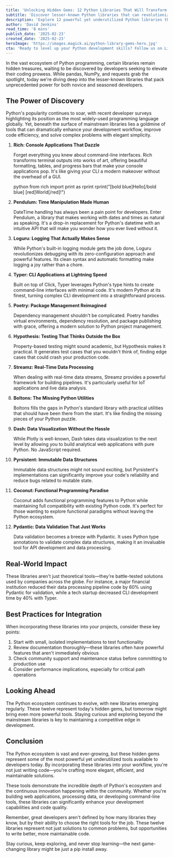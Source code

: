 ```yaml
---
title: 'Unlocking Hidden Gems: 12 Python Libraries That Will Transform Your Development Game'
subtitle: 'Discover lesser-known Python libraries that can revolutionize your coding workflow'
description: 'Explore 12 powerful yet underutilized Python libraries that can revolutionize your development workflow. From elegant console applications with Rich to intuitive datetime handling with Pendulum, these tools will enhance your coding capabilities and help you write better, more maintainable code.'
author: 'David Jenkins'
read_time: '8 mins'
publish_date: '2025-02-23'
created_date: '2025-02-23'
heroImage: 'https://images.magick.ai/python-library-gems-hero.jpg'
cta: 'Ready to level up your Python development skills? Follow us on LinkedIn for daily insights, tutorials, and updates on the latest Python libraries and development best practices!'
---
```


In the vast ecosystem of Python programming, certain libraries remain hidden treasures, waiting to be discovered by developers seeking to elevate their coding prowess. While pandas, NumPy, and requests grab the spotlight, today we're diving deep into the lesser-known libraries that pack unprecedented power for both novice and seasoned developers.

## The Power of Discovery

Python's popularity continues to soar, with recent developer surveys highlighting its position as the most widely-used programming language globally. Yet, beneath the surface of mainstream libraries lies a goldmine of tools that can dramatically enhance your development workflow, improve code efficiency, and solve complex problems with elegant simplicity.

1. **Rich: Console Applications That Dazzle**

   Forget everything you knew about command-line interfaces. Rich transforms terminal outputs into works of art, offering beautiful formatting, tables, and progress bars that make your console applications pop. It's like giving your CLI a modern makeover without the overhead of a GUI.

   python
   from rich import print as rprint
   rprint("[bold blue]Hello[/bold blue] [red]World[/red]!")
   

2. **Pendulum: Time Manipulation Made Human**

   DateTime handling has always been a pain point for developers. Enter Pendulum, a library that makes working with dates and times as natural as speaking. It's a drop-in replacement for Python's datetime with an intuitive API that will make you wonder how you ever lived without it.

3. **Loguru: Logging That Actually Makes Sense**

   While Python's built-in logging module gets the job done, Loguru revolutionizes debugging with its zero-configuration approach and powerful features. Its clean syntax and automatic formatting make logging a joy rather than a chore.

4. **Typer: CLI Applications at Lightning Speed**

   Built on top of Click, Typer leverages Python's type hints to create command-line interfaces with minimal code. It's modern Python at its finest, turning complex CLI development into a straightforward process.

5. **Poetry: Package Management Reimagined**

   Dependency management shouldn't be complicated. Poetry handles virtual environments, dependency resolution, and package publishing with grace, offering a modern solution to Python project management.

6. **Hypothesis: Testing That Thinks Outside the Box**

   Property-based testing might sound academic, but Hypothesis makes it practical. It generates test cases that you wouldn't think of, finding edge cases that could crash your production code.

7. **Streamz: Real-Time Data Processing**

   When dealing with real-time data streams, Streamz provides a powerful framework for building pipelines. It's particularly useful for IoT applications and live data analysis.

8. **Boltons: The Missing Python Utilities**

   Boltons fills the gaps in Python's standard library with practical utilities that should have been there from the start. It's like finding the missing pieces of your Python puzzle.

9. **Dash: Data Visualization Without the Hassle**

   While Plotly is well-known, Dash takes data visualization to the next level by allowing you to build analytical web applications with pure Python. No JavaScript required.

10. **Pyrsistent: Immutable Data Structures**

    Immutable data structures might not sound exciting, but Pyrsistent's implementations can significantly improve your code's reliability and reduce bugs related to mutable state.

11. **Coconut: Functional Programming Paradise**

    Coconut adds functional programming features to Python while maintaining full compatibility with existing Python code. It's perfect for those wanting to explore functional paradigms without leaving the Python ecosystem.

12. **Pydantic: Data Validation That Just Works**

    Data validation becomes a breeze with Pydantic. It uses Python type annotations to validate complex data structures, making it an invaluable tool for API development and data processing.

## Real-World Impact

These libraries aren't just theoretical tools—they're battle-tested solutions used by companies across the globe. For instance, a major financial institution reduced their data processing pipeline code by 60% using Pydantic for validation, while a tech startup decreased CLI development time by 40% with Typer.

## Best Practices for Integration

When incorporating these libraries into your projects, consider these key points:

1. Start with small, isolated implementations to test functionality
2. Review documentation thoroughly—these libraries often have powerful features that aren't immediately obvious
3. Check community support and maintenance status before committing to production use
4. Consider performance implications, especially for critical path operations

## Looking Ahead

The Python ecosystem continues to evolve, with new libraries emerging regularly. These twelve represent today's hidden gems, but tomorrow might bring even more powerful tools. Staying curious and exploring beyond the mainstream libraries is key to maintaining a competitive edge in development.

## Conclusion

The Python ecosystem is vast and ever-growing, but these hidden gems represent some of the most powerful yet underutilized tools available to developers today. By incorporating these libraries into your workflow, you're not just writing code—you're crafting more elegant, efficient, and maintainable solutions.

These tools demonstrate the incredible depth of Python's ecosystem and the continuous innovation happening within the community. Whether you're building web applications, processing data, or developing command-line tools, these libraries can significantly enhance your development capabilities and code quality.

Remember, great developers aren't defined by how many libraries they know, but by their ability to choose the right tools for the job. These twelve libraries represent not just solutions to common problems, but opportunities to write better, more maintainable code.

Stay curious, keep exploring, and never stop learning—the next game-changing library might be just a pip install away.